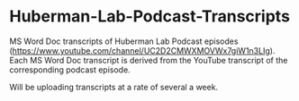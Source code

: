 # Huberman-Lab-Podcast-Transcripts
MS Word Doc transcripts of Huberman Lab Podcast episodes (https://www.youtube.com/channel/UC2D2CMWXMOVWx7giW1n3LIg). Each MS Word Doc transcript is derived from the YouTube transcript of the corresponding podcast episode. 

Will be uploading transcripts at a rate of several a week. 
